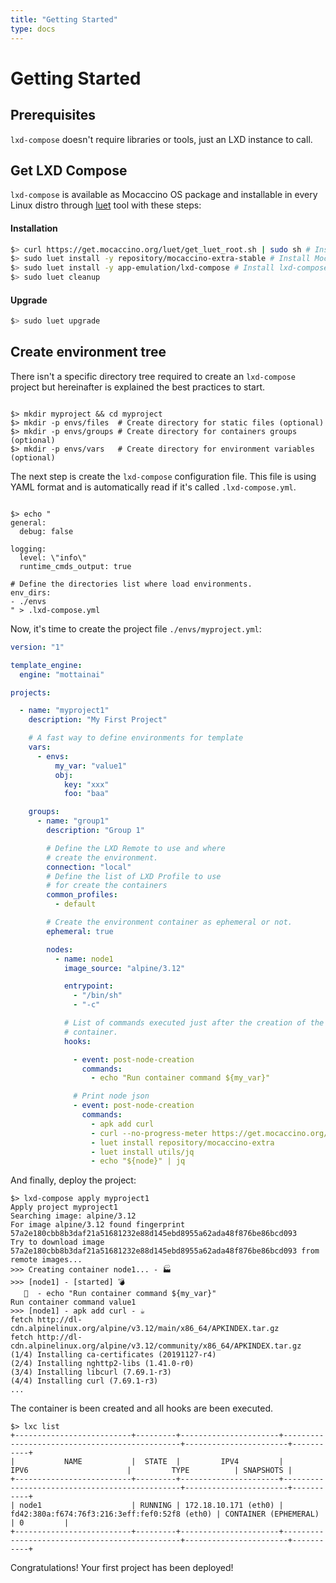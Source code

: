 ```yaml
---
title: "Getting Started"
type: docs
---
```


# Getting Started

## Prerequisites

`lxd-compose` doesn't require libraries or tools, just an LXD instance to call.

## Get LXD Compose

`lxd-compose` is available as Mocaccino OS package and installable in every Linux
distro through [luet](https://luet-lab.github.io/docs/) tool with these steps:

#### Installation

```bash
$> curl https://get.mocaccino.org/luet/get_luet_root.sh | sudo sh # Install luet on your system
$> sudo luet install -y repository/mocaccino-extra-stable # Install Mocaccino Extra repository
$> sudo luet install -y app-emulation/lxd-compose # Install lxd-compose binary
$> sudo luet cleanup
```

#### Upgrade

```bash
$> sudo luet upgrade
```


## Create environment tree

There isn't a specific directory tree required to create an `lxd-compose`
project but hereinafter is explained the best practices to start.

```shell

$> mkdir myproject && cd myproject
$> mkdir -p envs/files  # Create directory for static files (optional)
$> mkdir -p envs/groups # Create directory for containers groups (optional)
$> mkdir -p envs/vars   # Create directory for environment variables (optional)

```

The next step is create the `lxd-compose` configuration file. This file is
using YAML format and is automatically read if it's called `.lxd-compose.yml`.

```shell

$> echo "
general:
  debug: false

logging:
  level: \"info\"
  runtime_cmds_output: true

# Define the directories list where load environments.
env_dirs:
- ./envs
" > .lxd-compose.yml

```

Now, it's time to create the project file `./envs/myproject.yml`:

```yaml
version: "1"

template_engine:
  engine: "mottainai"

projects:

  - name: "myproject1"
    description: "My First Project"

    # A fast way to define environments for template
    vars:
      - envs:
          my_var: "value1"
          obj:
            key: "xxx"
            foo: "baa"

    groups:
      - name: "group1"
        description: "Group 1"

        # Define the LXD Remote to use and where
        # create the environment.
        connection: "local"
        # Define the list of LXD Profile to use
        # for create the containers
        common_profiles:
          - default

        # Create the environment container as ephemeral or not.
        ephemeral: true

        nodes:
          - name: node1
            image_source: "alpine/3.12"

            entrypoint:
              - "/bin/sh"
              - "-c"

            # List of commands executed just after the creation of the
            # container.
            hooks:

              - event: post-node-creation
                commands:
                  - echo "Run container command ${my_var}"

              # Print node json
              - event: post-node-creation
                commands:
                  - apk add curl
                  - curl --no-progress-meter https://get.mocaccino.org/luet/get_luet_root.sh | sh
                  - luet install repository/mocaccino-extra
                  - luet install utils/jq
                  - echo "${node}" | jq

```

And finally, deploy the project:

```shell
$> lxd-compose apply myproject1
Apply project myproject1
Searching image: alpine/3.12
For image alpine/3.12 found fingerprint 57a2e180cbb8b3daf21a51681232e88d145ebd8955a62ada48f876be86bcd093
Try to download image 57a2e180cbb8b3daf21a51681232e88d145ebd8955a62ada48f876be86bcd093 from remote images...
>>> Creating container node1... - 🏭             
>>> [node1] - [started] 💣                
   🏡  - echo "Run container command ${my_var}"
Run container command value1
>>> [node1] - apk add curl - ☕ 
fetch http://dl-cdn.alpinelinux.org/alpine/v3.12/main/x86_64/APKINDEX.tar.gz
fetch http://dl-cdn.alpinelinux.org/alpine/v3.12/community/x86_64/APKINDEX.tar.gz
(1/4) Installing ca-certificates (20191127-r4)
(2/4) Installing nghttp2-libs (1.41.0-r0)
(3/4) Installing libcurl (7.69.1-r3)
(4/4) Installing curl (7.69.1-r3)
...
```

The container is been created and all hooks are been executed.

```shell
$> lxc list
+--------------------------+---------+----------------------+-----------------------------------------------+-----------------------+-----------+
|           NAME           |  STATE  |         IPV4         |                     IPV6                      |         TYPE          | SNAPSHOTS |
+--------------------------+---------+----------------------+-----------------------------------------------+-----------------------+-----------+
| node1                    | RUNNING | 172.18.10.171 (eth0) | fd42:380a:f674:76f3:216:3eff:fef0:52f8 (eth0) | CONTAINER (EPHEMERAL) | 0         |
+--------------------------+---------+----------------------+-----------------------------------------------+-----------------------+-----------+
```

Congratulations! Your first project has been deployed!
